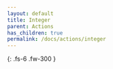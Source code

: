 ```yaml
---
layout: default
title: Integer
parent: Actions
has_children: true
permalink: /docs/actions/integer
---
```

{: .fs-6 .fw-300 }
